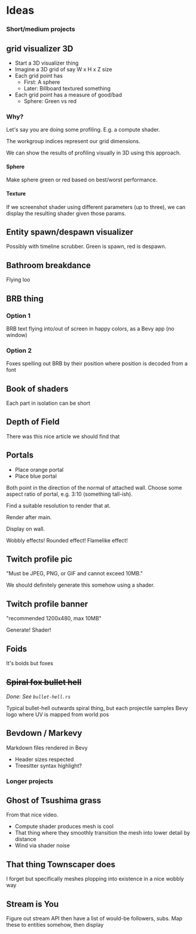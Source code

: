# Ideas

### Short/medium projects

## grid visualizer 3D

- Start a 3D visualizer thing
- Imagine a 3D grid of say W x H x Z size
- Each grid point has
    - First: A sphere
    - Later: Billboard textured something
- Each grid point has a measure of good/bad
    - Sphere: Green vs red

### Why?

Let's say you are doing some profiling. E.g. a compute shader.

The workgroup indices represent our grid dimensions.

We can show the results of profiling visually in 3D using this approach.

#### Sphere

Make sphere green or red based on best/worst performance.

#### Texture

If we screenshot shader using different parameters (up to three), we can display the resulting
shader given those params.

## Entity spawn/despawn visualizer

Possibly with timeline scrubber.
Green is spawn, red is despawn.

## Bathroom breakdance

Flying loo

## BRB thing

### Option 1

BRB text flying into/out of screen in happy colors, as a Bevy app (no window)

### Option 2

Foxes spelling out BRB by their position where position is decoded from a font

## Book of shaders

Each part in isolation can be short

## Depth of Field

There was this nice article we should find that

## Portals

- Place orange portal
- Place blue portal

Both point in the direction of the normal of attached wall.
Choose some aspect ratio of portal, e.g. 3:10 (something tall-ish).

Find a suitable resolution to render that at.

Render after main.

Display on wall.

Wobbly effects! Rounded effect! Flamelike effect!

## Twitch profile pic

"Must be JPEG, PNG, or GIF and cannot exceed 10MB."

We should definitely generate this somehow using a shader.

## Twitch profile banner

"recommended 1200x480, max 10MB" 

Generate! Shader!

## Foids

It's boids but foxes

## ~~Spiral fox bullet hell~~

_Done: See `bullet-hell.rs`_

Typical bullet-hell outwards spiral thing, but
each projectile samples Bevy logo where UV is mapped from world pos

## Bevdown / Markevy

Markdown files rendered in Bevy

- Header sizes respected
- Treesitter syntax highlight?

### Longer projects

## Ghost of Tsushima grass

From that nice video.

- Compute shader produces mesh is cool
- That thing where they smoothly transition the mesh into lower detail by distance
- Wind via shader noise

## That thing Townscaper does

I forget but specifically meshes plopping into existence
in a nice wobbly way 

## Stream is You

Figure out stream API then have a list of would-be followers, subs.
Map these to entities somehow, then display


